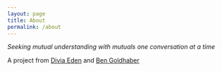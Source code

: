 ```yaml
---
layout: page
title: About
permalink: /about
---
```


*Seeking mutual understanding with mutuals one conversation at a time*

A project from [Divia Eden](https://twitter.com/diviacaroline) and [Ben Goldhaber](https://twitter.com/BenGoldhaber)
